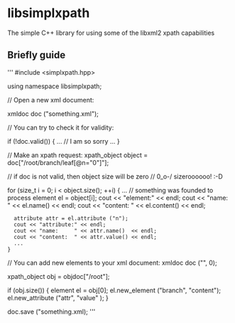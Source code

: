 # libsimplxpath
The simple C++ library for using some of the libxml2 xpath capabilities

Briefly guide
-------------
'''
  #include <simplxpath.hpp>

  using namespace libsimplxpath;

// Open a new xml document:

  xmldoc doc ("something.xml");

// You can try to check it for validity:

  if (!doc.valid())
    {
      ...
      // I am so sorry
      ...
    }

// Make an xpath request:
  xpath_object object = doc["/root/branch/leaf[@n=\"0\"]"];

  // if doc is not valid, then object size will be zero
  // 0_o-/ sizeroooooo! :-D

  for (size_t i = 0; i < object.size(); ++i)
    {
      ...
      // something was founded to process
      element el = object[i];
      cout << "element:"  << endl;
      cout << "name:    " << el.name()    << endl;
      cout << "content: " << el.content() << endl;

      attribute attr = el.attribute ("n");
      cout << "attribute:" << endl;
      cout << "name:     " << attr.name()  << endl;
      cout << "content:  " << attr.value() << endl;
      ...
    }

  // You can add new elements to your xml document:
  xmldoc doc ("<root></root>", 0);

  xpath_object obj = objdoc["/root"];

  if (obj.size())
    {
      element el = obj[0];
      el.new_element   ("branch", "content");
      el.new_attribute ("attr",   "value"  );
    }

  doc.save ("something.xml);
'''

